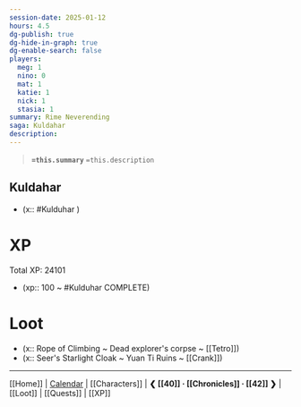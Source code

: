 ```yaml
---
session-date: 2025-01-12
hours: 4.5
dg-publish: true
dg-hide-in-graph: true
dg-enable-search: false
players:
  meg: 1
  nino: 0
  mat: 1
  katie: 1
  nick: 1
  stasia: 1
summary: Rime Neverending
saga: Kuldahar
description: 
---
```


> **`=this.summary`**
> `=this.description`

## Kuldahar
- (x:: #Kulduhar )

# XP
Total XP: 24101
- (xp:: 100 ~ #Kulduhar COMPLETE) 

# Loot
- (x:: Rope of Climbing ~ Dead explorer's corpse ~ [[Tetro]])
- (x:: Seer's Starlight Cloak ~ Yuan Ti Ruins ~ [[Crank]])
  
---
[[Home]] | [Calendar](https://app.fantasy-calendar.com/calendars/38f9e3f5098bac1f655a4fb4241f35eb) | [[Characters]] | **❮ [[40]] · [[Chronicles]] ·  [[42]] ❯** | [[Loot]] | [[Quests]]  | [[XP]]